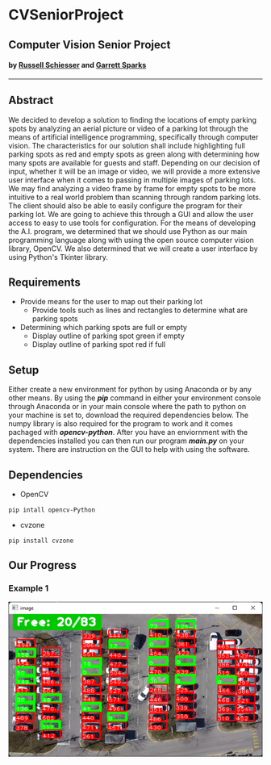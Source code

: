 # CVSeniorProject
## Computer Vision Senior Project
#### by [Russell Schiesser](https://github.com/Schiesh) and [Garrett Sparks](https://github.com/CheekCheeks)
---
## Abstract
We decided to develop a solution to finding the locations of empty parking spots by analyzing an aerial picture or video of a parking lot through the means of artificial intelligence programming, specifically through computer vision. The characteristics for our solution shall include highlighting full parking spots as red and empty spots as green along with determining how many spots are available for guests and staff. Depending on our decision of input, whether it will be an image or video, we will provide a more extensive user interface when it comes to passing in multiple images of parking lots. We may find analyzing a video frame by frame for empty spots to be more intuitive to a real world problem than scanning through random parking lots. The client should also be able to easily configure the program for their parking lot. We are going to achieve this through a GUI and allow the user access to easy to use tools for configuration. For the means of developing the A.I. program, we determined that we should use Python as our main programming language along with using the open source computer vision library, OpenCV. We also determined that we will create a user interface by using Python's Tkinter library.

## Requirements
* Provide means for the user to map out their parking lot
    * Provide tools such as lines and rectangles to determine what are parking spots
* Determining which parking spots are full or empty
    * Display outline of parking spot green if empty
    * Display outline of parking spot red if full

## Setup
Either create a new environment for python by using Anaconda or by any other means. By using the ***pip*** command in either your environment console through Anaconda or in your main console where the path to python on your machine is set to, download the required dependencies below. The numpy library is also required for the program to work and it comes pachaged with ***opencv-python***. After you have an enviornment with the dependencies installed you can then run our program ***main.py*** on your system. There are instruction on the GUI to help with using the software.
## Dependencies
- OpenCV
```
pip intall opencv-Python
```
- cvzone
```
pip install cvzone
```


## Our Progress
### **Example 1**
![example](/resources/example.png)
